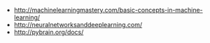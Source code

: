 - http://machinelearningmastery.com/basic-concepts-in-machine-learning/
- http://neuralnetworksanddeeplearning.com/
- http://pybrain.org/docs/

